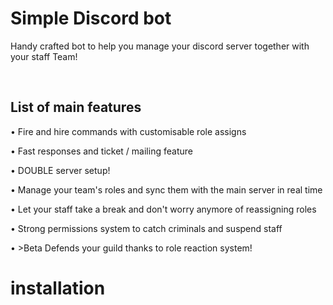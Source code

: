 # Simple Discord bot
Handy crafted bot to help you manage your discord server together with your staff Team!

<br>

## List of main features
• Fire and hire commands with customisable role assigns

• Fast responses and ticket / mailing feature

• DOUBLE server setup!

• Manage your team's roles and sync them with the main server in real time

• Let your staff take a break and don't worry anymore of reassigning roles

• Strong permissions system to catch criminals and suspend staff

• >Beta Defends your guild thanks to role reaction system!

# installation
